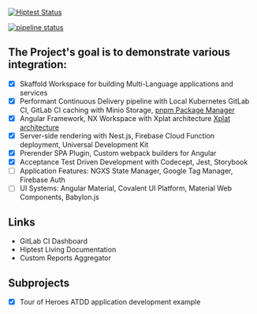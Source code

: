 [![Hiptest Status](https://app.hiptest.com/badges/folder/722126)](https://app.hiptest.com/projects/105770/test-plan/folders/722126)

[![pipeline status](https://gitlab.com/bohushvitali/sandbox/badges/master/pipeline.svg)](https://gitlab.com/bohushvitali/sandbox/commits/master)

## The Project's goal is to demonstrate various integration:

- [x] Skaffold Workspace for building Multi-Language applications and services
- [x] Performant Continuous Delivery pipeline with Local Kubernetes GitLab CI, GitLab CI caching with Minio Storage, [pnpm Package Manager](https://github.com/pnpm/benchmarks-of-javascript-package-managers)
- [x] Angular Framework, NX Workspace with Xplat architecture [Xplat architecture](https://docs.google.com/document/d/1gUcPuHWjyO6nI3FLWCCfj-7rgAkcHUewdMYj_Izlm9U)
- [x] Server-side rendering with Nest.js, Firebase Cloud Function deployment, Universal Development Kit
- [x] Prerender SPA Plugin, Custom webpack builders for Angular
- [x] Acceptance Test Driven Development with Codecept, Jest, Storybook
- [ ] Application Features: NGXS State Manager, Google Tag Manager, Firebase Auth
- [ ] UI Systems: Angular Material, Covalent UI Platform, Material Web Components, Babylon.js

## Links

- GitLab CI Dashboard
- Hiptest Living Documentation
- Custom Reports Aggregator

## Subprojects

- [x] Tour of Heroes ATDD application development example
